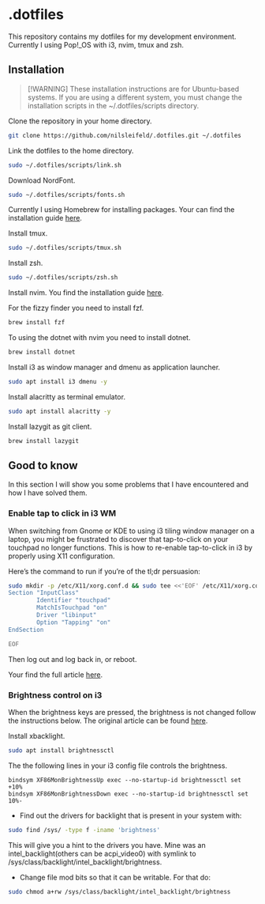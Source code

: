 # .dotfiles

This repository contains my dotfiles for my development environment.
Currently I using Pop!\_OS with i3, nvim, tmux and zsh.

## Installation

> [!WARNING] These installation instructions are for Ubuntu-based systems. If you are using a different system, you must change the installation scripts in the ~/.dotfiles/scripts directory.

Clone the repository in your home directory.

```sh
git clone https://github.com/nilsleifeld/.dotfiles.git ~/.dotfiles
```

Link the dotfiles to the home directory.

```sh
sudo ~/.dotfiles/scripts/link.sh
```

Download NordFont.

```sh
sudo ~/.dotfiles/scripts/fonts.sh
```

Currently I using Homebrew for installing packages.
Your can find the installation guide [here](https://brew.sh/).

Install tmux.

```sh
sudo ~/.dotfiles/scripts/tmux.sh
```

Install zsh.

```sh
sudo ~/.dotfiles/scripts/zsh.sh
```

Install nvim.
You find the installation guide [here](https://github.com/neovim/neovim/blob/master/INSTALL.md).

For the fizzy finder you need to install fzf.

```sh
brew install fzf
```

To using the dotnet with nvim you need to install dotnet.

```sh
brew install dotnet
```

Install i3 as window manager and dmenu as application launcher.

```sh
sudo apt install i3 dmenu -y
```

Install alacritty as terminal emulator.

```sh
sudo apt install alacritty -y
```

Install lazygit as git client.

```sh
brew install lazygit
```

## Good to know

In this section I will show you some problems that I have encountered and how I have solved them.

### Enable tap to click in i3 WM

When switching from Gnome or KDE to using i3 tiling window manager on a laptop, you might be frustrated to discover that tap-to-click on your touchpad no longer functions. This is how to re-enable tap-to-click in i3 by properly using X11 configuration.

Here’s the command to run if you’re of the tl;dr persuasion:

```sh
sudo mkdir -p /etc/X11/xorg.conf.d && sudo tee <<'EOF' /etc/X11/xorg.conf.d/90-touchpad.conf 1> /dev/null
Section "InputClass"
        Identifier "touchpad"
        MatchIsTouchpad "on"
        Driver "libinput"
        Option "Tapping" "on"
EndSection

EOF
```

Then log out and log back in, or reboot.

Your find the full article [here](https://cravencode.com/post/essentials/enable-tap-to-click-in-i3wm/).

### Brightness control on i3

When the brightness keys are pressed, the brightness is not changed follow the instructions below. The original article can be found [here](https://sourabhtk37.github.io/blog/post/brightness-and-volume-control-i3/).

Install xbacklight.

```sh
sudo apt install brightnessctl
```

The the following lines in your i3 config file controls the brightness.

```
bindsym XF86MonBrightnessUp exec --no-startup-id brightnessctl set +10%
bindsym XF86MonBrightnessDown exec --no-startup-id brightnessctl set 10%-
```

- Find out the drivers for backlight that is present in your system with:

```sh
sudo find /sys/ -type f -iname 'brightness'
```

This will give you a hint to the drivers you have. Mine was an intel_backlight(others can be acpi_video0) with symlink to /sys/class/backlight/intel_backlight/brightness.

- Change file mod bits so that it can be writable. For that do:

```sh
sudo chmod a+rw /sys/class/backlight/intel_backlight/brightness
```
